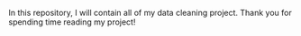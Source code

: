 In this repository, I will contain all of my data cleaning project. Thank you for spending time reading my project!
